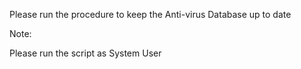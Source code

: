 Please run the procedure to keep the Anti-virus Database up to date

Note:

Please run the script as System User